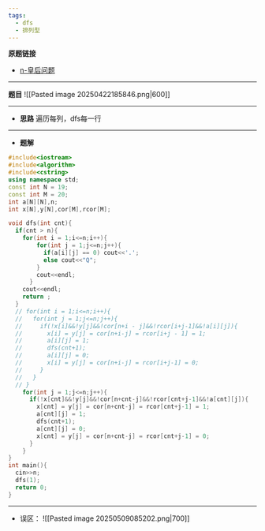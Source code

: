 ```yaml
---
tags:
  - dfs
  - 排列型
---
```

**原题链接**
- [n-皇后问题](https://www.acwing.com/problem/content/845/)
---
**题目**
![[Pasted image 20250422185846.png|600]]

---
- **思路**
	遍历每列，dfs每一行
---
- **题解**
```cpp
#include<iostream>
#include<algorithm>
#include<cstring>
using namespace std;
const int N = 19;
const int M = 20;
int a[N][N],n;
int x[N],y[N],cor[M],rcor[M];

void dfs(int cnt){
  if(cnt > n){
    for(int i = 1;i<=n;i++){
        for(int j = 1;j<=n;j++){
          if(a[i][j] == 0) cout<<'.';
          else cout<<"Q";
        }
        cout<<endl;
      }
    cout<<endl;
    return ;
  }
  // for(int i = 1;i<=n;i++){
  //   for(int j = 1;j<=n;j++){
  //     if(!x[i]&&!y[j]&&!cor[n+i - j]&&!rcor[i+j-1]&&!a[i][j]){
  //       x[i] = y[j] = cor[n+i-j] = rcor[i+j - 1] = 1;
  //       a[i][j] = 1; 
  //       dfs(cnt+1);
  //       a[i][j] = 0;
  //       x[i] = y[j] = cor[n+i-j] = rcor[i+j-1] = 0;
  //     } 
  //   }
  // }
    for(int j = 1;j<=n;j++){
      if(!x[cnt]&&!y[j]&&!cor[n+cnt-j]&&!rcor[cnt+j-1]&&!a[cnt][j]){
        x[cnt] = y[j] = cor[n+cnt-j] = rcor[cnt+j-1] = 1;
        a[cnt][j] = 1; 
        dfs(cnt+1);
        a[cnt][j] = 0;
        x[cnt] = y[j] = cor[n+cnt-j] = rcor[cnt+j-1] = 0;
      } 
    }
}
int main(){
  cin>>n;
  dfs(1);
  return 0;
}
```
---
- 误区：
![[Pasted image 20250509085202.png|700]]

